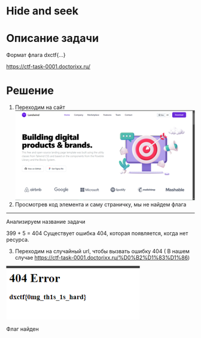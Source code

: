 # Hide and seek

# Описание задачи

Формат флага dxctf{...}

https://ctf-task-0001.doctorixx.ru/

# Решение

1. Переходим на сайт
![img_2.png](img_2.png)
2. Просмотрев код элемента и саму страничку, мы не найдем флага


___

Анализируем название задачи

399 + 5 = 404
Существует ошибка 404, которая появляется, когда нет ресурса.

3. Переходим на случайный url, чтобы вызвать ошибку 404
   ( В нашем случае https://ctf-task-0001.doctorixx.ru/%D0%B2%D1%83%D1%86)

![img_3.png](img_3.png)

Флаг найден